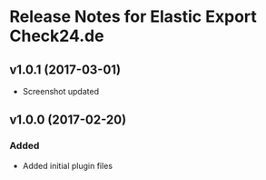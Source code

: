 # Release Notes for Elastic Export Check24.de

## v1.0.1 (2017-03-01)
- Screenshot updated

## v1.0.0 (2017-02-20)
 
### Added
- Added initial plugin files
